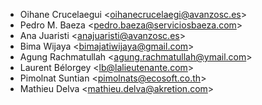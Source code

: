 - Oihane Crucelaegui \<<oihanecrucelaegi@avanzosc.es>\>
- Pedro M. Baeza \<<pedro.baeza@serviciosbaeza.com>\>
- Ana Juaristi \<<anajuaristi@avanzosc.es>\>
- Bima Wijaya \<<bimajatiwijaya@gmail.com>\>
- Agung Rachmatullah \<<agung.rachmatullah@ymail.com>\>
- Laurent Bélorgey \<<lb@lalieutenante.com>\>
- Pimolnat Suntian \<<pimolnats@ecosoft.co.th>\>
- Mathieu Delva \<<mathieu.delva@akretion.com>\>
